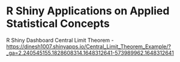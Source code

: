 # R Shiny Applications on Applied Statistical Concepts

R Shiny Dashboard Central Limit Theorem - https://dinesh1007.shinyapps.io/Central_Limit_Theorem_Example/?_ga=2.240545155.1828608314.1648312641-573989962.1648312641
